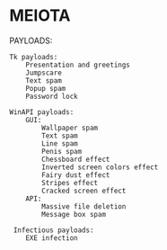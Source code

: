 # MEIOTA

PAYLOADS:
    
    Tk payloads:
        Presentation and greetings
        Jumpscare
        Text spam
        Popup spam
        Password lock
    
    WinAPI payloads:
        GUI:
            Wallpaper spam
            Text spam
            Line spam
            Penis spam
            Chessboard effect
            Inverted screen colors effect
            Fairy dust effect
            Stripes effect
            Cracked screen effect
        API:
            Massive file deletion
            Message box spam
            
     Infectious payloads:
        EXE infection



